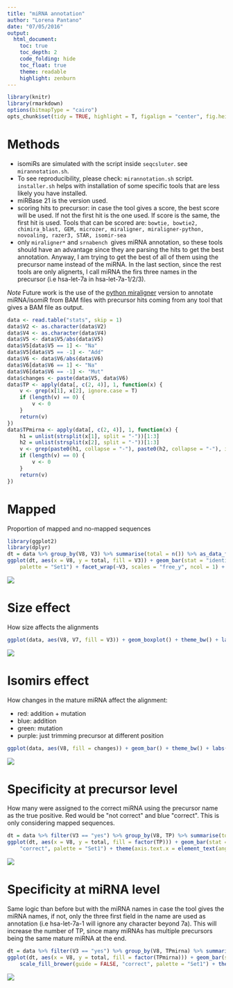 ```yaml
---
title: "miRNA annotation"
author: "Lorena Pantano"
date: "07/05/2016"
output:
  html_document:
    toc: true
    toc_depth: 2
    code_folding: hide
    toc_float: true
    theme: readable
    highlight: zenburn
---
```



```r
library(knitr)
library(rmarkdown)
options(bitmapType = "cairo")
opts_chunk$set(tidy = TRUE, highlight = T, figalign = "center", fig.height = 6, fig.width = 10, message = F, error = F, warning = F, bootstrap.show.code = FALSE)
```

# Methods
 * isomiRs are simulated with the script inside `seqcsluter`. see `mirannotation.sh`.
 * To see reproducibility, please check: `mirannotation.sh` script. `installer.sh` helps with installation of some specific tools that are less likely you have installed.
 * miRBase 21 is the version used.
 * scoring hits to precursor: in case the tool gives a score, the best score will be used. If not the first hit is the one used. If score is the same, the first hit is used. Tools that can be scored are: `bowtie, bowtie2, chimira_blast, GEM, microzer, miraligner, miraligner-python, novoaling, razer3, STAR, isomir-sea`
 * only `miraligner*` and `srnabench `gives miRNA annotation, so these tools should have an advantage since they are parsing the hits to get the best annotation. Anyway, I am trying to get the best of all of them using the precursor name instead of the miRNA. In the last section, since the rest tools are only alignerts, I call miRNA the firs three names in the precursor (i.e hsa-let-7a in hsa-let-7a-1/2/3).
 
*Note* Future work is the use of the [python miraligner](http://seqcluster.readthedocs.org/mirna_annotation.html#miraligner-inside-seqcluster) version to annotate miRNA/isomiR from BAM files with precursor hits coming from any tool that gives a BAM file as output.


```r
data <- read.table("stats", skip = 1)
data$V2 <- as.character(data$V2)
data$V4 <- as.character(data$V4)
data$V5 <- data$V5/abs(data$V5)
data$V5[data$V5 == 1] <- "Na"
data$V5[data$V5 == -1] <- "Add"
data$V6 <- data$V6/abs(data$V6)
data$V6[data$V6 == 1] <- "Na"
data$V6[data$V6 == -1] <- "Mut"
data$changes <- paste(data$V5, data$V6)
data$TP <- apply(data[, c(2, 4)], 1, function(x) {
    v <- grep(x[1], x[2], ignore.case = T)
    if (length(v) == 0) {
        v <- 0
    }
    return(v)
})
data$TPmirna <- apply(data[, c(2, 4)], 1, function(x) {
    h1 = unlist(strsplit(x[1], split = "-"))[1:3]
    h2 = unlist(strsplit(x[2], split = "-"))[1:3]
    v <- grep(paste0(h1, collapse = "-"), paste0(h2, collapse = "-"), ignore.case = T)
    if (length(v) == 0) {
        v <- 0
    }
    return(v)
})
```

# Mapped
Proportion of mapped and no-mapped sequences

```r
library(ggplot2)
library(dplyr)
dt = data %>% group_by(V8, V3) %>% summarise(total = n()) %>% as_data_frame()
ggplot(dt, aes(x = V8, y = total, fill = V3)) + geom_bar(stat = "identity") + geom_text(aes(label = total), vjust = -1) + theme_bw() + labs(x = "") + ylim(0, max(dt$total) + 2000) + scale_fill_brewer("mapped", 
    palette = "Set1") + facet_wrap(~V3, scales = "free_y", ncol = 1) + theme(axis.text.x = element_text(angle = 90))
```

![](figure/mapped-mir-1.png)


# Size effect
How size affects the alignments

```r
ggplot(data, aes(V8, V7, fill = V3)) + geom_boxplot() + theme_bw() + labs(x = "") + scale_fill_brewer("mapped", palette = "Set1") + theme(axis.text.x = element_text(angle = 90))
```

![](figure/size-mir-1.png)

# Isomirs effect
How changes in the mature miRNA affect the alignment:

* red: addition + mutation
* blue: addition
* green: mutation
* purple: just trimming precursor at different position


```r
ggplot(data, aes(V8, fill = changes)) + geom_bar() + theme_bw() + labs(x = "") + facet_wrap(~V3) + scale_fill_brewer("changes", palette = "Set1") + theme(axis.text.x = element_text(angle = 90))
```

![](figure/iso-mir-1.png)


# Specificity at precursor level
How many were assigned to the correct miRNA using the precursor name as the true positive.
Red would be "not correct" and blue "correct". This is only considering mapped sequences.

```r
dt = data %>% filter(V3 == "yes") %>% group_by(V8, TP) %>% summarise(total = n()) %>% as_data_frame()
ggplot(dt, aes(x = V8, y = total, fill = factor(TP))) + geom_bar(stat = "identity") + geom_text(aes(label = total), vjust = -1, size = 3) + theme_bw() + labs(x = "") + ylim(0, max(dt$total) + 200) + scale_fill_brewer(guide = FALSE, 
    "correct", palette = "Set1") + theme(axis.text.x = element_text(angle = 90)) + facet_wrap(~TP, scales = "free_y") + ggtitle("Specificity at precursor level")
```

![](figure/sp-precursor-1.png)


# Specificity at miRNA level
Same logic than before but with the miRNA names in case the tool gives the miRNA names, if not, only the three first field in the name are used as annotation (i.e hsa-let-7a-1 will ignore any character beyond 7a). This will increase the number of TP, since many miRNAs has multiple precursors being the same mature miRNA at the end.

```r
dt = data %>% filter(V3 == "yes") %>% group_by(V8, TPmirna) %>% summarise(total = n()) %>% as_data_frame()
ggplot(dt, aes(x = V8, y = total, fill = factor(TPmirna))) + geom_bar(stat = "identity") + geom_text(aes(label = total), vjust = -1, size = 3) + theme_bw() + labs(x = "") + ylim(0, max(dt$total) + 200) + 
    scale_fill_brewer(guide = FALSE, "correct", palette = "Set1") + theme(axis.text.x = element_text(angle = 90)) + facet_wrap(~TPmirna, scales = "free_y") + ggtitle("Specificity at mature miRNA level")
```

![](figure/sp-mir-1.png)

